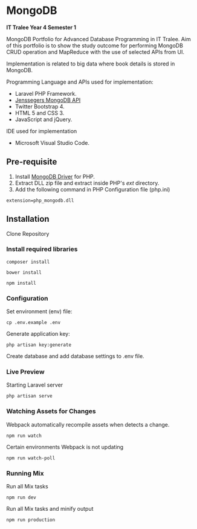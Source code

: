 # MongoDB

<b>IT Tralee Year 4 Semester 1</b>

MongoDB Portfolio for Advanced Database Programming in IT Tralee. Aim of this portfolio is to show the study outcome for performing MongoDB CRUD operation and MapReduce with the use of selected APIs from UI.

Implementation is related to big data where book details is stored in MongoDB.

Programming Language and APIs used for implementation:
* Laravel PHP Framework.
* [Jenssegers MongoDB API](https://github.com/jenssegers/laravel-mongodb)
* Twitter Bootstrap 4.
* HTML 5 and CSS 3.
* JavaScript and jQuery.

IDE used for implementation
* Microsoft Visual Studio Code.

## Pre-requisite
1. Install [MongoDB Driver](https://pecl.php.net/package/mongodb/1.5.3/windows) for PHP.<br>
2. Extract DLL zip file and extract inside PHP's <i>ext</i> directory.<br>
3. Add the following command in PHP Configuration file (php.ini)
```
extension=php_mongodb.dll
```


## Installation

Clone Repository

### Install required libraries
```
composer install
```
```
bower install
```
```
npm install
```

### Configuration
Set environment (env) file:
```
cp .env.example .env
```
Generate application key:
```
php artisan key:generate
```
Create database and add database settings to .env file.

### Live Preview
Starting Laravel server
```
php artisan serve
```

### Watching Assets for Changes
Webpack automatically recompile assets when detects a change.
```
npm run watch
```
Certain environments Webpack is not updating
```
npm run watch-poll
```

### Running Mix
Run all Mix tasks
```
npm run dev
```
Run all Mix tasks and minify output
```
npm run production
```
